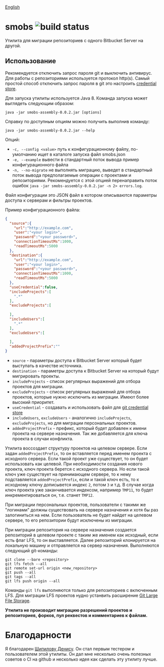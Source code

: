[English](README.md)

# smobs ![build status][build-status]

Утилита для миграции репозиториев с одного Bitbucket Server на другой.

## Использование

Рекомендуется отключить запрос пароля git и выключить антивирус. Для работы с репозиториями используется протокол http(s). Самый простой способ отключить запрос пароля в git это настроить [credential store][git-credential-store].

Для запуска утилиты используется Java 8. Команда запуска может выглядеть следующим образом:

```
java -jar smobs-assembly-0.0.2.jar [options]
```

Справку по доступным опциям можно получить выполнив команду:

```
java -jar smobs-assembly-0.0.2.jar --help
```

Опций:

* `-c, --config <value>`  путь к конфигурационному файлу, по-умолчанию ищет в каталоге запуска файл smobs.json
* `-e, --example` вывести в стандартный поток вывода пример конфигурационного файла
* `-n, --no-migrate` не выполнять миграцию, выведет в стандартный поток вывода предполагаемые операции с проектами и репозиториями. Рекомендуется с этой опцией перенаправить поток ошибок `java -jar smobs-assembly-0.0.2.jar -n 2> errors.log`.

Файл конфигурации это JSON файл в котором описываются параметры доступа к серверам и фильтры проектов.

Пример конфигурационного файла:

```json
{
  "source":{
    "url":"http://example.com",
    "user":"<your login>",
    "password":"<your password>",
    "connectionTimeoutMs":1000,
    "readTimeoutMs":5000
  },
  "destination":{
    "url":"http://example.com",
    "user":"<your login>",
    "password":"<your password>",
    "connectionTimeoutMs":1000,
    "readTimeoutMs":5000
  },
  "useCredential":false,
  "includeProjects":[
    ".*"
  ],
  "excludeProjects":[
    
  ],
  "includeUsers":[
    ".*"
  ],
  "excludeUsers":[
    
  ],
  "addedProjectPrefix":""
}

```

* `source` - параметры доступа к Bitbucket Server который будет выступать в качестве источника.
* `destination` - параметры доступа к Bitbucket Server на который будут мигрировать проекты.
* `includeProjects` - список регулярных выражений для отбора проектов для миграции.
* `excludeProjects` - список регулярных выражений для отбора проектов, которые нужно исключить из миграции. Имеют более высокий приоритет.
* `useCredential` - создавать и использовать файл для [git credential store][git-credential-store]
* `includeUsers`, `excludeUsers` - аналогично `includeProjects`, `excludeProjects`, но для миграции персональных проектов.
* `addedProjectPrefix` - префикс, который будет добавлен к имени проекта на сервере назначения. Так же добавляется для ключа проекта в случаи конфликта.

Утилита воссоздает структуру проектов на целевом сервере. Если задан `addedProjectPrefix`, то он вставляется перед именем проекта с исходного сервера. Если такой проект уже существует, то он будет использовать как целевой. При необходимости создания нового проекта, ключ проекта берется с исходного сервера. Но если такой ключ уже существует на принимающем сервере, то к нему подставляется `addedProjectPrefix`, если и такой ключ есть, то к исходному ключу дописывется индекс `2`, потом `3` и т.д. В случае когда ключ проекта уже заканчивается индексом, например `TMP11`, то будет инкрементироваться он, т.е. станет `TMP12`.

При миграции персональных проектов, пользователи с такими же "логинами" должны существовать на сервере назначения и хотя бы раз залогиниться на нем. Если пользователь не будет найдет на целевом сервере, то его репозитории будут исключены из миграции.

При миграции репозитория на сервере назначения создается репозиторий в целевом проекте с таким же именем как исходный, если есть флаг LFS, то он выставляется. Далее репозиторий клонируется на локальную машину и отправляется на сервер назначения. Выполняются следующий git-команды:

```
git clone --bare <repository>
git lfs fetch --all
git remote set-url origin <new_repository>
git push --all
git tags --all
git lfs push origin --all
```

Команды `git lfs` выполняются только для репозиториев с включенным LFS. Для миграции LFS проектов нудно устанвить расширение [Git Large File Storage][git-lfs-ext].

**Утилита не производит миграцию разрешений проектов и репозиториев, форков, пул реквестов и комментариев к файлам.**

# Благодарности

Я благодарен [Шипилову Денису][dartvaper]. Он стал первым тестером и пользователем этой утилиты. Он дал мне несколько очень полезных советов о CI на github и несколько идея как сделать эту утилиту лучше.

[git-credential-store]:https://git-scm.com/docs/git-credential-store
[git-lfs-ext]:https://git-lfs.github.com/
[build-status]:https://travis-ci.org/ashashev/smobs.svg?branch=master
[dartvaper]:https://github.com/dartvaper